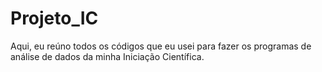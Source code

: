 # Projeto_IC
Aqui, eu reúno todos os códigos que eu usei para fazer os programas de análise de dados da minha Iniciação Científica.
